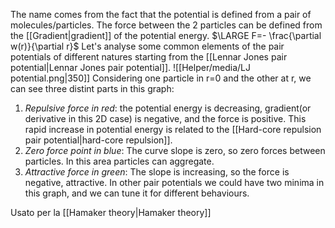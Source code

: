 The name comes from the fact that the potential is defined from a pair of molecules/particles. The force between the 2 particles can be defined from the [[Gradient|gradient]] of the potential energy.
$\LARGE F=- \frac{\partial w(r)}{\partial r}$ 
Let's analyse some common elements of the pair potentials of different natures starting from the [[Lennar Jones pair potential|Lennar Jones pair potential]].
![[Helper/media/LJ potential.png|350]]
Considering one particle in r=0 and the other at r, we can see three distint parts in this graph:
1. *Repulsive force in red*: the potential energy is decreasing, gradient(or derivative in this 2D case) is negative, and the force is positive. This rapid increase in potential energy is related to the [[Hard-core repulsion pair potential|hard-core repulsion]].
2. *Zero force point in blue*: The curve slope is zero, so zero forces between particles. In this area particles can aggregate. 
3. *Attractive force in green*: The slope is increasing, so the force is negative, attractive.
In other pair potentials we could have two minima in this graph, and we can tune it for different behaviours.


Usato per la [[Hamaker theory|Hamaker theory]]
